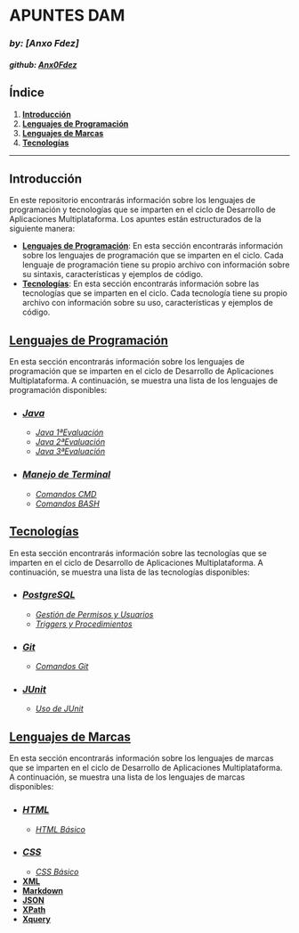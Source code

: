 # **APUNTES DAM**
### *by: [Anxo Fdez]*
#### *github: [Anx0Fdez](https://github.com/Anx0Fdez)*


## **Índice**  
1. [**Introducción**](#introducción)
2. [**Lenguajes de Programación**](#lenguajes-de-programación)
3. [**Lenguajes de Marcas**](#lenguajes-de-marcas)
4. [**Tecnologías**](#tecnologías)

---

## **Introducción**
En este repositorio encontrarás información sobre los lenguajes de programación y tecnologías que se imparten en el ciclo de Desarrollo de Aplicaciones Multiplataforma. Los apuntes están estructurados de la siguiente manera:
- <u>**Lenguajes de Programación**</u>: En esta sección encontrarás información sobre los lenguajes de programación que se imparten en el ciclo. Cada lenguaje de programación tiene su propio archivo con información sobre su sintaxis, características y ejemplos de código.
- <u>**Tecnologías**</u>: En esta sección encontrarás información sobre las tecnologías que se imparten en el ciclo. Cada tecnología tiene su propio archivo con información sobre su uso, características y ejemplos de código.



## <u>**Lenguajes de Programación**</u>
En esta sección encontrarás información sobre los lenguajes de programación que se imparten en el ciclo de Desarrollo de Aplicaciones Multiplataforma. A continuación, se muestra una lista de los lenguajes de programación disponibles:

- ### <u>***Java***</u>
    - [*<u>Java 1ªEvaluación</u>*](PROGRAMACION/JAVA-1EVA.md)
    - [*<u>Java 2ªEvaluación</u>*](PROGRAMACION/JAVA-2EVA.md)
    - [*<u>Java 3ªEvaluación</u>*](PROGRAMACION/JAVA-3EVA.md)
    
- ### <u>***Manejo de Terminal***</u>
    - [*<u>Comandos CMD</u>*](SI/Cmd.md)
    - [*<u>Comandos BASH</u>*](SI/Bash.md)

    

## <u>**Tecnologías**</u>
En esta sección encontrarás información sobre las tecnologías que se imparten en el ciclo de Desarrollo de Aplicaciones Multiplataforma. A continuación, se muestra una lista de las tecnologías disponibles:

- ### <u>***PostgreSQL***</u>
    - [*<u>Gestión de Permisos y Usuarios</u>*](BD/Permisos-&-Usuarios.md)
    - [*<u>Triggers y Procedimientos</u>*](BD/Triggers-&-Procedimientos.md)
- ### <u>***Git***</u>
    - [*<u>Comandos Git</u>*](COD/Git.md)
- ### <u>***JUnit***</u>
    - [*<u>Uso de JUnit</u>*](COD/JUnit.md)

## <u>**Lenguajes de Marcas**</u>
En esta sección encontrarás información sobre los lenguajes de marcas que se imparten en el ciclo de Desarrollo de Aplicaciones Multiplataforma. A continuación, se muestra una lista de los lenguajes de marcas disponibles:

- ### <u>***HTML***</u>
    - [*<u>HTML Básico</u>*](LMSXI/HTML.md)
- ### <u>***CSS***</u>
    - [*<u>CSS Básico</u>*](COD/HTML.md)
- [**XML**](XML.md)
- [**Markdown**](MARKDOWN.md)
- [**JSON**](JSON.md)
- [**XPath**](XPATH.md)
- [**Xquery**](XQUERY.md)





